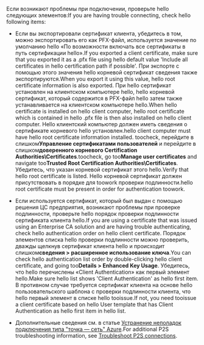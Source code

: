 <span data-ttu-id="726a3-101">Если возникают проблемы при подключении, проверьте hello следующих элементов:</span><span class="sxs-lookup"><span data-stu-id="726a3-101">If you are having trouble connecting, check hello following items:</span></span>

- <span data-ttu-id="726a3-102">Если вы экспортировали сертификат клиента, убедитесь в том, можно экспортировать его как PFX-файл, используется значение по умолчанию hello «По возможности включать все сертификаты в путь сертификации hello».</span><span class="sxs-lookup"><span data-stu-id="726a3-102">If you exported a client certificate, make sure that you exported it as a .pfx file using hello default value 'Include all certificates in hello certification path if possible'.</span></span> <span data-ttu-id="726a3-103">При экспорте с помощью этого значения hello корневой сертификат сведения также экспортируются.</span><span class="sxs-lookup"><span data-stu-id="726a3-103">When you export it using this value, hello root certificate information is also exported.</span></span> <span data-ttu-id="726a3-104">При hello сертификат установлен на клиентском компьютере hello, hello корневой сертификат, который содержится в PFX-файл hello затем также устанавливается на клиентском компьютере hello.</span><span class="sxs-lookup"><span data-stu-id="726a3-104">When hello certificate is installed on hello client computer, hello root certificate which is contained in hello .pfx file is then also installed on hello client computer.</span></span> <span data-ttu-id="726a3-105">Hello клиентский компьютер должен иметь сведения о сертификате корневого hello установлен.</span><span class="sxs-lookup"><span data-stu-id="726a3-105">hello client computer must have hello root certificate information installed.</span></span> <span data-ttu-id="726a3-106">toocheck, перейдите в слишком**Управление сертификатами пользователей** и перейдите в слишком**доверенного корневого Certification Authorities\Certificates**.</span><span class="sxs-lookup"><span data-stu-id="726a3-106">toocheck, go too**Manage user certificates** and navigate too**Trusted Root Certification Authorities\Certificates**.</span></span> <span data-ttu-id="726a3-107">Убедитесь, что указан корневой сертификат этого hello.</span><span class="sxs-lookup"><span data-stu-id="726a3-107">Verify that hello root certificate is listed.</span></span> <span data-ttu-id="726a3-108">Hello корневой сертификат должен присутствовать в порядке для toowork проверки подлинности.</span><span class="sxs-lookup"><span data-stu-id="726a3-108">hello root certificate must be present in order for authentication toowork.</span></span>

- <span data-ttu-id="726a3-109">Если используется сертификат, который был выдан с помощью решения ЦС предприятия, возникают проблемы при проверке подлинности, проверьте hello порядок проверки подлинности сертификата клиента hello.</span><span class="sxs-lookup"><span data-stu-id="726a3-109">If you are using a certificate that was issued using an Enterprise CA solution and are having trouble authenticating, check hello authentication order on hello client certificate.</span></span> <span data-ttu-id="726a3-110">Порядок элементов списка hello проверки подлинности можно проверить, дважды щелкнув сертификат клиента hello и происходит слишком**сведения > расширенное использование ключа**.</span><span class="sxs-lookup"><span data-stu-id="726a3-110">You can check hello authentication list order by double-clicking hello client certificate, and going too**Details > Enhanced Key Usage**.</span></span> <span data-ttu-id="726a3-111">Убедитесь, что hello перечислены «Client Authentication» как первый элемент hello.</span><span class="sxs-lookup"><span data-stu-id="726a3-111">Make sure hello list shows 'Client Authentication' as hello first item.</span></span> <span data-ttu-id="726a3-112">В противном случае требуется сертификат клиента на основе hello пользовательского шаблона с проверки подлинности клиента, что hello первый элемент в списке hello tooissue.</span><span class="sxs-lookup"><span data-stu-id="726a3-112">If not, you need tooissue a client certificate based on hello User template that has Client Authentication as hello first item in hello list.</span></span>

- <span data-ttu-id="726a3-113">Дополнительные сведения см. в статье [Устранение неполадок подключения типа "точка — сеть" Azure](../articles/vpn-gateway/vpn-gateway-troubleshoot-vpn-point-to-site-connection-problems.md).</span><span class="sxs-lookup"><span data-stu-id="726a3-113">For additional P2S troubleshooting information, see [Troubleshoot P2S connections](../articles/vpn-gateway/vpn-gateway-troubleshoot-vpn-point-to-site-connection-problems.md).</span></span>